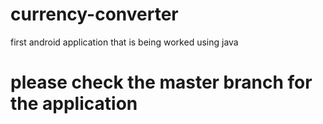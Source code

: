 # currency-converter
first android application that is being worked 
using java
# please check the master branch for the application
